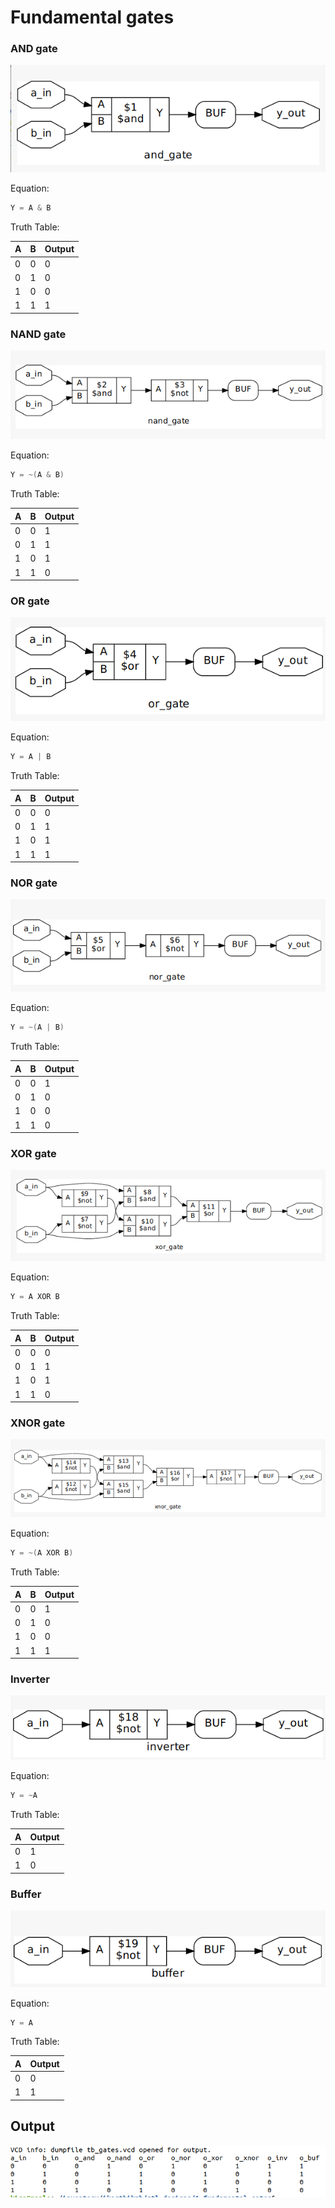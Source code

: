 # Fundamental gates

### AND gate

![Untitled](img/Untitled.png)

Equation:

```verilog
Y = A & B
```

Truth Table:

| A | B | Output |
| --- | --- | --- |
| 0 | 0 | 0 |
| 0 | 1 | 0 |
| 1 | 0 | 0 |
| 1 | 1 | 1 |

### NAND gate

![Untitled](img/Untitled1.png)

Equation:

```verilog
Y = ~(A & B)
```

Truth Table:

| A | B | Output |
| --- | --- | --- |
| 0 | 0 | 1 |
| 0 | 1 | 1 |
| 1 | 0 | 1 |
| 1 | 1 | 0 |

### OR gate

![Untitled](img/Untitled2.png)

Equation:

```verilog
Y = A | B
```

Truth Table:

| A | B | Output |
| --- | --- | --- |
| 0 | 0 | 0 |
| 0 | 1 | 1 |
| 1 | 0 | 1 |
| 1 | 1 | 1 |

### NOR gate

![Untitled](img/Untitled3.png)

Equation:

```verilog
Y = ~(A | B)
```

Truth Table:

| A | B | Output |
| --- | --- | --- |
| 0 | 0 | 1 |
| 0 | 1 | 0 |
| 1 | 0 | 0 |
| 1 | 1 | 0 |

### XOR gate

![Untitled](img/Untitled4.png)

Equation:

```verilog
Y = A XOR B
```

Truth Table:

| A | B | Output |
| --- | --- | --- |
| 0 | 0 | 0 |
| 0 | 1 | 1 |
| 1 | 0 | 1 |
| 1 | 1 | 0 |

### XNOR gate

![Untitled](img/Untitled5.png)

Equation:

```verilog
Y = ~(A XOR B)
```

Truth Table:

| A | B | Output |
| --- | --- | --- |
| 0 | 0 | 1 |
| 0 | 1 | 0 |
| 1 | 0 | 0 |
| 1 | 1 | 1 |

### Inverter

![Untitled](img/Untitled6.png)

Equation:

```verilog
Y = ~A
```

Truth Table:

| A | Output |
| --- | --- |
| 0 | 1 |
| 1 | 0 |

### Buffer

![Untitled](img/Untitled7.png)

Equation:

```verilog
Y = A
```

Truth Table:

| A | Output |
| --- | --- |
| 0 | 0 |
| 1 | 1 |

## Output

![Untitled](img/Untitled8.png)

